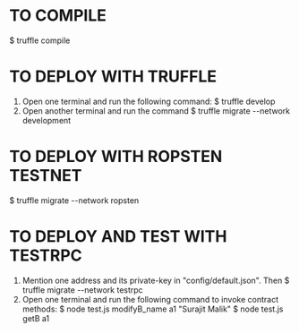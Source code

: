 # TO COMPILE
$ truffle compile

# TO DEPLOY WITH TRUFFLE
1. Open one terminal and run the following command:
$ truffle develop
2. Open another terminal and run the command
$ truffle migrate --network development

# TO DEPLOY WITH ROPSTEN TESTNET
$ truffle migrate --network ropsten

# TO DEPLOY AND TEST WITH TESTRPC
1. Mention one address and its private-key in "config/default.json". Then
$ truffle migrate --network testrpc
2. Open one terminal and run the following command to invoke contract methods:
$ node test.js modifyB_name a1 "Surajit Malik"
$ node test.js getB a1
